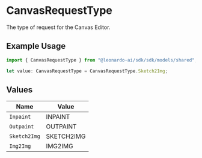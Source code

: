 # CanvasRequestType

The type of request for the Canvas Editor.

## Example Usage

```typescript
import { CanvasRequestType } from "@leonardo-ai/sdk/sdk/models/shared";

let value: CanvasRequestType = CanvasRequestType.Sketch2Img;
```

## Values

| Name         | Value        |
| ------------ | ------------ |
| `Inpaint`    | INPAINT      |
| `Outpaint`   | OUTPAINT     |
| `Sketch2Img` | SKETCH2IMG   |
| `Img2Img`    | IMG2IMG      |